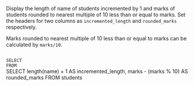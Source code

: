 Display the length of name of students incremented by 1 and marks of students rounded to nearest multiple of 10 less than or equal to marks. Set the headers for two columns as `incremented_length` and `rounded_marks` respectively.

Marks rounded to nearest multiple of 10 less than or equal to marks can be calculated by `marks/10`.

<Editor lang="sql" dbName="students1.db" type="exercise">
<code>
SELECT
FROM
</code>

<solution>
SELECT length(name) + 1 AS incremented_length, marks - (marks % 10) AS rounded_marks
FROM students
</solution>
</Editor>
